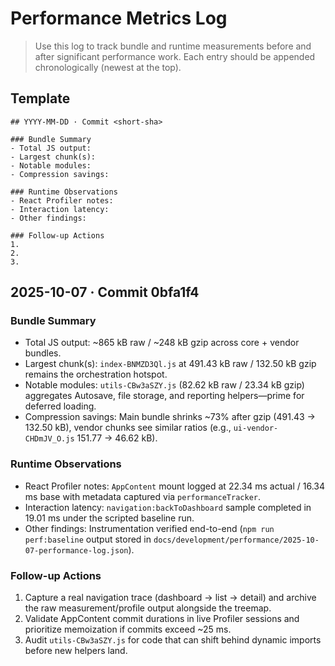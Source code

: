 # Performance Metrics Log

> Use this log to track bundle and runtime measurements before and after significant performance work. Each entry should be appended chronologically (newest at the top).

## Template
```
## YYYY-MM-DD · Commit <short-sha>

### Bundle Summary
- Total JS output: 
- Largest chunk(s): 
- Notable modules: 
- Compression savings: 

### Runtime Observations
- React Profiler notes: 
- Interaction latency: 
- Other findings: 

### Follow-up Actions
1. 
2. 
3. 
```

## 2025-10-07 · Commit 0bfa1f4

### Bundle Summary
- Total JS output: ~865 kB raw / ~248 kB gzip across core + vendor bundles.
- Largest chunk(s): `index-BNMZD3Ql.js` at 491.43 kB raw / 132.50 kB gzip remains the orchestration hotspot.
- Notable modules: `utils-CBw3aSZY.js` (82.62 kB raw / 23.34 kB gzip) aggregates Autosave, file storage, and reporting helpers—prime for deferred loading.
- Compression savings: Main bundle shrinks ~73% after gzip (491.43 → 132.50 kB), vendor chunks see similar ratios (e.g., `ui-vendor-CHDmJV_O.js` 151.77 → 46.62 kB).

### Runtime Observations
- React Profiler notes: `AppContent` mount logged at 22.34 ms actual / 16.34 ms base with metadata captured via `performanceTracker`.
- Interaction latency: `navigation:backToDashboard` sample completed in 19.01 ms under the scripted baseline run.
- Other findings: Instrumentation verified end-to-end (`npm run perf:baseline` output stored in `docs/development/performance/2025-10-07-performance-log.json`).

### Follow-up Actions
1. Capture a real navigation trace (dashboard → list → detail) and archive the raw measurement/profile output alongside the treemap.
2. Validate AppContent commit durations in live Profiler sessions and prioritize memoization if commits exceed ~25 ms.
3. Audit `utils-CBw3aSZY.js` for code that can shift behind dynamic imports before new helpers land.
